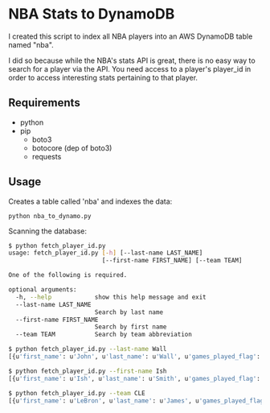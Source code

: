 # NBA Stats to DynamoDB

I created this script to index all NBA players into an AWS DynamoDB table named "nba".

I did so because while the NBA's stats API is great, there is no easy way to search for a player via the API. You need access to a player's player_id in order to access interesting stats pertaining to that player.

## Requirements
* python
* pip
    * boto3
    * botocore (dep of boto3)
    * requests

## Usage

Creates a table called 'nba' and indexes the data:

```python nba_to_dynamo.py```

Scanning the database:

```bash
$ python fetch_player_id.py
usage: fetch_player_id.py [-h] [--last-name LAST_NAME]
                          [--first-name FIRST_NAME] [--team TEAM]

One of the following is required.

optional arguments:
  -h, --help            show this help message and exit
  --last-name LAST_NAME
                        Search by last name
  --first-name FIRST_NAME
                        Search by first name
  --team TEAM           Search by team abbreviation

```

```bash
$ python fetch_player_id.py --last-name Wall
[{u'first_name': u'John', u'last_name': u'Wall', u'games_played_flag': True, u'team_abbreviation': u'WAS', u'team_id': Decimal('1610612764'), u'to_year': u'2015', u'from_year': u'2010', u'roster_status': True, u'player_id': Decimal('202322'), u'team_name': u'Wizards', u'team_code': u'wizards', u'player_code': u'john_wall', u'team_city': u'Washington'}]

$ python fetch_player_id.py --first-name Ish
[{u'first_name': u'Ish', u'last_name': u'Smith', u'games_played_flag': True, u'team_abbreviation': u'PHI', u'team_id': Decimal('1610612755'), u'to_year': u'2015', u'from_year': u'2010', u'roster_status': True, u'player_id': Decimal('202397'), u'team_name': u'76ers', u'team_code': u'sixers', u'player_code': u'ish_smith', u'team_city': u'Philadelphia'}]

$ python fetch_player_id.py --team CLE
[{u'first_name': u'LeBron', u'last_name': u'James', u'games_played_flag': True, u'team_abbreviation': u'CLE', u'team_id': Decimal('1610612739'), u'to_year': u'2015', u'from_year': u'2003', u'roster_status': True, u'player_id': Decimal('2544'), u'team_name': u'Cavaliers', u'team_code': u'cavaliers', u'player_code': u'lebron_james', u'team_city': u'Cleveland'}, {u'first_name': u'Anderson', u'last_name': u'Varejao', u'games_played_flag': True, u'team_abbreviation': u'CLE', u'team_id': Decimal('1610612739'), u'to_year': u'2015', u'from_year': u'2004', u'roster_status': True, u'player_id': Decimal('2760'), u'team_name': u'Cavaliers', u'team_code': u'cavaliers', u'player_code': u'anderson_varejao', u'team_city': u'Cleveland'}, ... ]
```
